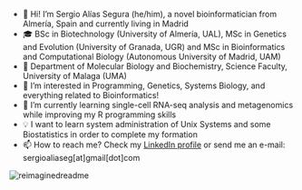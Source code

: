 - 👋 Hi! I’m Sergio Alías Segura (he/him), a novel bioinformatician from Almería, Spain and currently living in Madrid
- 🎓 BSc in Biotechnology (University of Almería, UAL), MSc in Genetics and Evolution (University of Granada, UGR) and MSc in Bioinformatics and Computational Biology (Autonomous University of Madrid, UAM)
- 📌 Department of Molecular Biology and Biochemistry, Science Faculty, University of Malaga (UMA)
- 👀 I’m interested in Programming, Genetics, Systems Biology, and everything related to Bioinformatics!
- 🌱 I’m currently learning single-cell RNA-seq analysis and metagenomics while improving my R programming skills
- 💡 I want to learn system administration of Unix Systems and some Biostatistics in order to complete my formation
- 📫 How to reach me? Check my [LinkedIn profile](https://www.linkedin.com/in/sergioaliaseg/) or send me an e-mail: sergioaliaseg[at]gmail[dot]com

<img src="https://myreadme.vercel.app/api/embed/SergioAlias?panels=userstatistics,toprepositories,toplanguages,commitgraph" alt="reimaginedreadme" />

<!---
SergioAlias/SergioAlias is a ✨ special ✨ repository because its `README.md` (this file) appears on your GitHub profile.
You can click the Preview link to take a look at your changes.
--->

